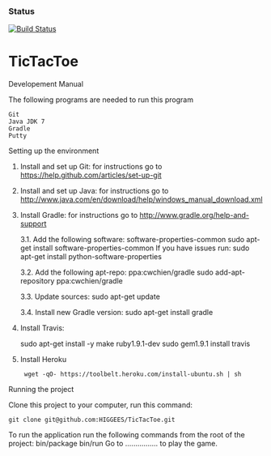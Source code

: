 ### Status
[![Build Status](https://travis-ci.org/HIGGEES/TicTacToe.svg)](https://travis-ci.org/HIGGEES/TicTacToe)

TicTacToe
=========
Developement Manual

The following programs are needed to run this program

	Git
	Java JDK 7
	Gradle
	Putty

Setting up the environment

1. Install and set up Git: for instructions go to https://help.github.com/articles/set-up-git

2. Install and set up Java: for instructions go to http://www.java.com/en/download/help/windows_manual_download.xml

3. Install Gradle: for instructions go to http://www.gradle.org/help-and-support

	3.1. Add the following software: software-properties-common
		sudo apt-get install software-properties-common
		If you have issues run:
		sudo apt-get install python-software-properties

	3.2. Add the following apt-repo: ppa:cwchien/gradle
		sudo add-apt-repository ppa:cwchien/gradle

	3.3. Update sources:
		sudo apt-get update

	3.4. Install new Gradle version:
		sudo apt-get install gradle

4. Install Travis:

	sudo apt-get install -y make ruby1.9.1-dev
	sudo gem1.9.1 install travis

5. Install Heroku

		wget -qO- https://toolbelt.heroku.com/install-ubuntu.sh | sh



Running the project

Clone this project to your computer, run this command:

	git clone git@github.com:HIGGEES/TicTacToe.git

To run the application run the following commands from the root of the project:
        bin/package
        bin/run
Go to ................ to play the game.